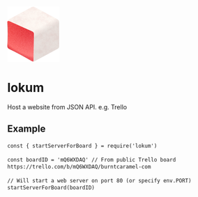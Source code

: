 ![Lokum logo](docs/lokum-128.png)

# lokum

Host a website from JSON API. e.g. Trello

## Example

```
const { startServerForBoard } = require('lokum')

const boardID = 'mQ6WXDAQ' // From public Trello board https://trello.com/b/mQ6WXDAQ/burntcaramel-com

// Will start a web server on port 80 (or specify env.PORT)
startServerForBoard(boardID)
```
